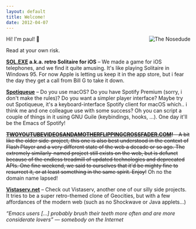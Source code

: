 ```yaml
---
layout: default
title: Welcome!
date: 2012-04-07
---
```


<img alt="The Nosedude" src="/images/noseman.jpg" style="float: right; margin-left: 25px; margin-bottom: 10px;" />

Hi!  I'm paul! 👋

Read at your own risk.

<p>
  <strong><a href="https://breq.net/solitaire.html">SOL.EXE</a> a.k.a. retro Solitaire for iOS</strong>
  &ndash; We made a game for iOS telephones, and we find it quite amusing.  It's like playing Solitaire in Windows 95.
  For now Apple is letting us keep it in the app store, but i fear the day they get a call from Bill G to take it down.
</p>

<p>
  <strong><a href="https://github.com/toothbrush/Spotiqueue">Spotiqueue</a></strong>
  &ndash; Do you use macOS?  Do you have Spotify Premium (sorry, i don't make the rules)?  Do you want a simpler player interface?
  Maybe try out Spotiqueue, it's a keyboard-interface Spotify client for macOS which.. i think me and one colleague use with some success?
  Oh you can script a couple of things in it using GNU Guile (keybindings, hooks, ...).  One day
  it'll be the Emacs of Spotify!
</p>

<p>
  <strike><strong><a href="https://www.twoyoutubevideosandamotherflippingcrossfader.com/">TWOYOUTUBEVIDEOSANDAMOTHERFLIPPINGCROSSFADER.COM</a>!</strong>
  &ndash; A bit like the older side-project, this one is also best understood in the context of Flash Player and a very different state of the web
  a decade or so ago.
  The extremely similarly-named project still exists on the web, but is defunct because of the endless treadmill of updated technologies
  and deprecated APIs.  One fine weekend, we said to ourselves that it'd be mighty fine to resurrect
  it, or at least something in the same spirit. Enjoy!</strike> Oh no the domain name lapsed!
</p>

<p>
  <strong><a href="https://www.vistaserv.net/">Vistaserv.net</a></strong>
  &ndash; Check out Vistaserv, another one of our silly side projects.  It tries
  to be a super retro-themed clone of Geocities, but with a few
  affordances of the modern web (such as no Shockwave or Java
  applets...)
</p>

<p><em>“Emacs users [...] probably brush their teeth more often and
are more considerate lovers” &mdash; somebody on the Internet</em></p>
